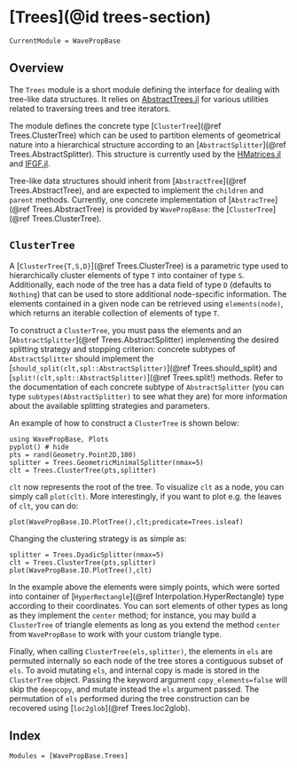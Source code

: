 # [Trees](@id trees-section)

```@meta
CurrentModule = WavePropBase
```

## Overview

The `Trees` module is a short module defining the interface for dealing with
tree-like data structures. It relies on
[AbstractTrees.jl](https://github.com/JuliaCollections/AbstractTrees.jl) for
various utilities related to traversing trees and tree iterators.

The module defines the concrete type [`ClusterTree`](@ref Trees.ClusterTree)
which can be used to partition elements of geometrical nature into a
hierarchical structure according to an [`AbstractSplitter`](@ref
Trees.AbstractSplitter). This structure is currently used by the
[HMatrices.jl](https://github.com/WaveProp/HMatrices) and
[IFGF.jl](https://github.com/WaveProp/IFGF).

Tree-like data structures should inherit from [`AbstractTree`](@ref
Trees.AbstractTree), and are expected to implement the `children` and `parent`
methods. Currently, one concrete implementation of [`AbstracTree`](@ref
Trees.AbstractTree) is provided by `WavePropBase`: the [`ClusterTree`](@ref
Trees.ClusterTree).

## `ClusterTree`

A [`ClusterTree{T,S,D}`](@ref Trees.ClusterTree) is a parametric type used to
hierarchically cluster elements of type `T` into container of type `S`.
Additionally, each node of the tree has a data field of type `D` (defaults to
`Nothing`) that can be used to store additional node-specific information. The
elements contained in a given node can be retrieved using `elements(node)`,
which returns an iterable collection of elements of type `T`. 

To construct a `ClusterTree`, you must pass the elements and an
[`AbstractSplitter`](@ref Trees.AbstractSplitter) implementing the desired
splitting strategy and stopping criterion: concrete subtypes of
`AbstractSplitter` should implement the
[`should_split(clt,spl::AbstractSplitter)`](@ref Trees.should_split) and
[`split!(clt,splt::AbstractSplitter)`](@ref Trees.split!) methods. Refer to the documentation
of each concrete subtype of `AbstractSplitter` (you can type
`subtypes(AbstractSplitter)` to see what they are) for more information about
the available splitting strategies and parameters.

An example of how to construct a `ClusterTree` is shown below:

```@example cluster-tree
using WavePropBase, Plots
pyplot() # hide
pts = rand(Geometry.Point2D,100)
splitter = Trees.GeometricMinimalSplitter(nmax=5)
clt = Trees.ClusterTree(pts,splitter)
```

`clt` now represents the root of the tree. To visualize `clt` as a node, you can
simply call `plot(clt)`. More interestingly, if you want to plot e.g. the leaves
of `clt`, you can do:

```@example cluster-tree
plot(WavePropBase.IO.PlotTree(),clt;predicate=Trees.isleaf)
```

Changing the clustering strategy is as simple as:

```@example cluster-tree
splitter = Trees.DyadicSplitter(nmax=5)
clt = Trees.ClusterTree(pts,splitter)
plot(WavePropBase.IO.PlotTree(),clt)
```

In the example above the elements were simply points, which were sorted into
container of [`HyperRectangle`](@ref Interpolation.HyperRectangle) type according to
their coordinates. You can sort elements of other types as long as they
implement the `center` method; for instance, you may build a `ClusterTree` of
triangle elements as long as you extend the method `center` from `WavePropBase`
to work with your custom triangle type.

Finally, when calling `ClusterTree(els,splitter)`, the elements in `els` are
permuted internally so each node of the tree stores a contiguous subset of
`els`. To avoid mutating `els`, and internal copy is made is stored in the
`ClusterTree` object. Passing the keyword argument `copy_elements=false` will
skip the `deepcopy`, and mutate instead the `els` argument passed. The
permutation of `els` performed during the tree construction can be recovered
using [`loc2glob`](@ref Trees.loc2glob).

## Index

```@index
Modules = [WavePropBase.Trees]
```
